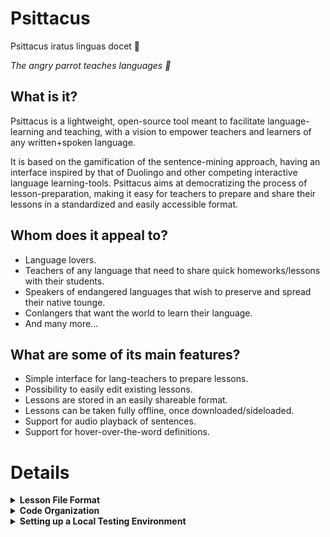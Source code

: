 # Psittacus


<p>Psittacus iratus linguas docet 🦜</p>
<p><em>The angry parrot teaches languages 🦜</em></p>


## What is it?

Psittacus is a lightweight, open-source tool meant to facilitate language-learning and teaching, with a vision to empower teachers and learners of any written+spoken language.

It is based on the gamification of the sentence-mining approach, having an interface inspired by that of Duolingo and other competing interactive 
language learning-tools. Psittacus aims at democratizing the process of lesson-preparation, making it easy for teachers to prepare and share their lessons in a standardized and easily accessible format. 

## Whom does it appeal to?

* Language lovers.
* Teachers of any language that need to share quick homeworks/lessons with their students.
* Speakers of endangered languages that wish to preserve and spread their native tounge.
* Conlangers that want the world to learn their language.
* And many more...

## What are some of its main features?
* Simple interface for lang-teachers to prepare lessons.
* Possibility to easily edit existing lessons.
* Lessons are stored in an easily shareable format. 
* Lessons can be taken fully offline, once downloaded/sideloaded.
* Support for audio playback of sentences.
* Support for hover-over-the-word definitions.



# Details

<details>
   <summary><strong>Lesson File Format</strong></summary>
   
   # Lesson File Format
   
  A 'lesson' comprises: sentence-pairs, word-definitions and audio-data. Each single lesson is made up of multiple 'propositions'. 
  Each proposition expresses an idea in two different languages. The information of a lesson is stored in the widely-known json format, 
  and can be shared as a simple text file. 
   
   
  ## The structure of a lesson-json is the following:
  
  ```
  {
  propositions : [proposition1, proposition2, proposition3...]
  }
  ```
  
  (Metadata may get added to a lesson in the future).
   
  
  ## Each of the propositions has the following structure:
  
  ```
  {
   sentence_one : "ciao mondo",
   sentence_two : "hello world",
   word_dict : {"ciao":"hello", "mondo":"world"},
   audio_base64 : "data:audio/mpeg;base64,GkXfo59ChoEBQveBAULygQRC84EIQoKEd2VibUK..."
  }
  
  ```
   
   * sentence_one: the sentence 
  
  
  
  
</details>

<details>
  <summary><strong>Code Organization</strong></summary>
  
  # Avoiding Name Conflicts

This website is being developed as an SPA <a target="_blank" href="https://it.wikipedia.org/wiki/Single-page_application">(Single Page Application)</a>, in light of making it easily downloadable, with as much functionality as possible available to the user offline. 
  
  
  Being the final product a single page, means that all html templates have to share the same namespace. The solution 
  currently being adopted to avoid naming conflicts is to have a **UNIQUE ID FOR EACH HTML ELEMENT**. 
  
  If you find/introduce any bugs, and are attempting to fix them, please consider checking for html element id conflicts.
    
  The convention that will be used in case of a naming conflict (two html elements with the same id) is to prepend the name    
  of the template to the id of the element. 
  
  Eg:
    
   ```
    <!--inside of the file 'take_lesson.html'-->
    <input id="button_play_audio" type="button"/>
      
    <!--Becomes: -->
    <input id="take_lesson_button_play_audio" type="button"/>
     
   ```
  
  And for javascript functions, to append the camelCase name of the module they're in:
  
  ```
  //inside of craft_lesson.js
  
  function displayProposition(proposition){
  /*...*/
  }
  
  // becomes:
 
  function displayPropositionCraftLesson(proposition){
  /*...*/
  }
  
  ```
  
  
</details>



<details>
  <summary><strong>Setting up a Local Testing Environment</strong></summary>

## 1) Clone this repo
...and navigate to its root directory.

## 2) Create a python virtual environment 
...calling it '.my_env' 

(For gitignore-related reasons).

```
$ python3 -m venv .my_env
```

(You'll be prompted to install the 'venv' module if you don't have it yet).

## 3) Activate the virtual environment:

```
$ source .my_env/bin/activate
```

If this command doesn't work try with:

```
$ . .my_env/bin/activate
```

(You should notice that the console starts displaying the virtual environment's name before your username and the dollar-sign).


## 4) Install this app's dependencies 
... on the virtual environment you just created:

```
(.my_env)$ pip install -r requirements.txt
```
## 5) Run the app on localhost!

```
(.my_env)$ python3 -m flask run
```

#### Sample output:

```
 * Environment: production
   WARNING: This is a development server. Do not use it in a production deployment.
   Use a production WSGI server instead.
 * Debug mode: off
 * Running on http://127.0.0.1:5000/ (Press CTRL+C to quit)
```

Click on the link, and the homepage will be launched on your default browser.

</details>




